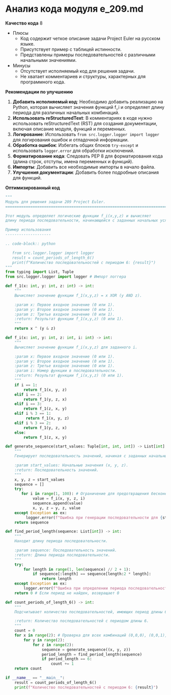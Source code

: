 # Анализ кода модуля e_209.md

**Качество кода**
8
- Плюсы
    - Код содержит четкое описание задачи Project Euler на русском языке.
    - Присутствует пример с таблицей истинности.
    - Представлены примеры последовательностей с различными начальными значениями.
- Минусы
    - Отсутствует исполняемый код для решения задачи.
    - Не хватает комментариев и структуры, характерных для программного кода.

**Рекомендации по улучшению**

1.  **Добавить исполняемый код**: Необходимо добавить реализацию на Python, которая вычисляет значения функций f_i и определяет длину периода для различных начальных комбинаций.
2.  **Использовать reStructuredText**:  В комментариях в коде нужно использовать reStructuredText (RST) для создания документации, включая описание модуля, функций и переменных.
3.  **Логирование**: Использовать `from src.logger.logger import logger` для логирования ошибок и отладочной информации.
4.  **Обработка ошибок**:  Избегать общих блоков `try-except` и использовать `logger.error` для обработки исключений.
5.  **Форматирование кода**: Следовать PEP 8 для форматирования кода (длина строк, отступы, имена переменных и функций).
6. **Импорты**: Добавить все необходимые импорты в начало файла.
7.  **Улучшения документации**:  Добавить более подробные описания для функций.

**Оптимизированный код**

```python
"""
Модуль для решения задачи 209 Project Euler.
=========================================================================================

Этот модуль определяет логические функции f_i(x,y,z) и вычисляет
длину периода последовательности, начинающейся с заданных начальных условий (x, y, z).

Пример использования
--------------------

.. code-block:: python

   from src.logger.logger import logger
   result = count_periods_of_length_6()
   print(f"Количество последовательностей с периодом 6: {result}")
"""
from typing import List, Tuple
from src.logger.logger import logger # Импорт логгера

def f_1(x: int, y: int, z: int) -> int:
    """
    Вычисляет значение функции f_1(x,y,z) = x XOR (y AND z).

    :param x: Первое входное значение (0 или 1).
    :param y: Второе входное значение (0 или 1).
    :param z: Третье входное значение (0 или 1).
    :return: Результат функции f_1(x,y,z) (0 или 1).
    """
    return x ^ (y & z)

def f_i(x: int, y: int, z: int, i: int) -> int:
    """
    Вычисляет значение функции f_i(x,y,z) для заданного i.

    :param x: Первое входное значение (0 или 1).
    :param y: Второе входное значение (0 или 1).
    :param z: Третье входное значение (0 или 1).
    :param i: Номер функции в последовательности.
    :return: Результат функции f_i(x,y,z) (0 или 1).
    """
    if i == 1:
        return f_1(x, y, z)
    elif i == 2:
        return f_1(y, z, x)
    elif i == 3:
        return f_1(z, x, y)
    elif i % 3 == 1:
         return f_1(x, y, z)
    elif i % 3 == 2:
        return f_1(y, z, x)
    else:
        return f_1(z, x, y)

def generate_sequence(start_values: Tuple[int, int, int]) -> List[int]:
    """
    Генерирует последовательность значений, начиная с заданных начальных значений (x, y, z).

    :param start_values: Начальные значения (x, y, z).
    :return: Последовательность значений.
    """
    x, y, z = start_values
    sequence = []
    try:
       for i in range(1, 100): # Ограничение для предотвращения бесконечного цикла
            value = f_i(x, y, z, i)
            sequence.append(value)
            x, y, z = y, z, value
    except Exception as ex:
         logger.error(f"Ошибка при генерации последовательности для {start_values=}", exc_info=True)
    return sequence

def find_period_length(sequence: List[int]) -> int:
    """
    Находит длину периода последовательности.

    :param sequence: Последовательность значений.
    :return: Длина периода последовательности.
    """
    try:
        for length in range(1, len(sequence) // 2 + 1):
            if sequence[:length] == sequence[length:2 * length]:
                return length
    except Exception as ex:
        logger.error(f"Ошибка при определении периода последовательности {sequence=}", exc_info=True)
    return 0 # Если период не найден, возвращает 0

def count_periods_of_length_6() -> int:
    """
    Подсчитывает количество последовательностей, имеющих период длины 6.

    :return: Количество последовательностей с периодом длины 6.
    """
    count = 0
    for x in range(2): # Проверка для всех комбинаций (0,0,0), (0,0,1), ... , (1,1,1)
        for y in range(2):
            for z in range(2):
                sequence = generate_sequence((x, y, z))
                period_length = find_period_length(sequence)
                if period_length == 6:
                    count += 1
    return count

if __name__ == "__main__":
    result = count_periods_of_length_6()
    print(f"Количество последовательностей с периодом 6: {result}")
```